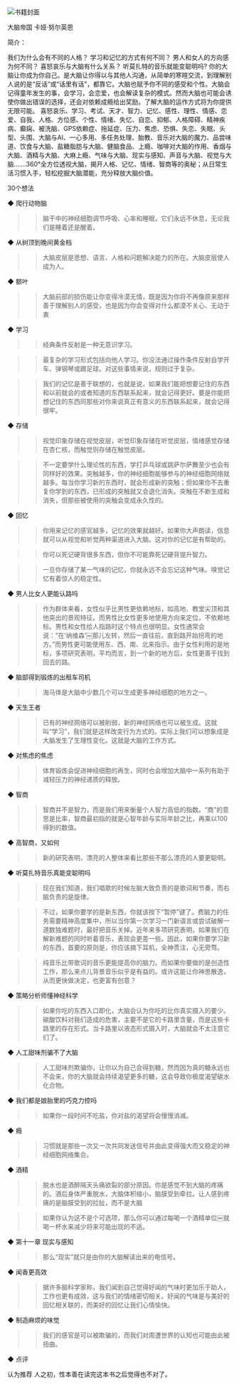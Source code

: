 <img src="https://wfqqreader-1252317822.image.myqcloud.com/cover/684/23784684/t6_23784684.jpg" alt="书籍封面" class="wr_bookCover_img">

大脑帝国
卡娅·努尔英恩

简介：

我们为什么会有不同的人格？ 学习和记忆的方式有何不同？ 男人和女人的方向感为何不同？ 喜怒哀乐与大脑有什么关系？ 听莫扎特的音乐就能变聪明吗? 你的大脑让你成为你自己。是大脑让你得以与其他人沟通，从简单的寒暄交流，到理解别人说的是“反话”或“话里有话”，都靠它。大脑也赋予你不同的感受和个性。大脑会记得童年发生的事，会学习，会恋爱，也会解读复杂的模式。然而大脑也可能会诱使你做出错误的选择，还会对依赖成瘾给出奖励。了解大脑的运作方式将为你提供无限可能。 喜怒哀乐、学习、考试、天才、智力、记忆、感性、理性、情感、恋爱、自我、人格、方位感、个性、情绪、失忆、自恋、抑郁、人格障碍、精神疾病、癫痫、被洗脑、GPS依赖症、拖延症、压力、焦虑、恐惧、失恋、失眠、头型、头围、大脑与AI、一心多用、多任务处理、胎教、音乐对大脑的魔力、品尝味道、饮食与大脑、盐糖脂肪与大脑、健脑食品、上瘾、咖啡对大脑的作用、香烟与大脑、酒精与大脑、大麻上瘾、气味与大脑、现实与感知、声音与大脑、视觉与大脑…….360°全方位透视大脑，揭开人格、记忆、情绪、智商等的奥秘；从日常生活习惯入手，轻松挖掘大脑潜能，充分释放大脑价值。

30个想法

◆ 爬行动物脑

>> 脑干中的神经细胞调节呼吸、心率和睡眠，它们永远不休息，无论我们是睡着还是醒着。

◆ 从树顶到晚间黄金档

>> 大脑皮层是思想、语言、人格和问题解决能力的所在。大脑皮层使人成为人。

◆ 额叶

>> 大脑前部的损伤能让你变得冷漠无情，既是因为你将不再像原来那样善于理解别人的感受，也是因为你会变得对什么都漠不关心、无动于衷

◆ 学习

>> 经典条件反射是一种无意识学习。

>> 最复杂的学习形式包括向他人学习。你没法通过操作条件反射自学开车、弹钢琴或踢足球。对这些事情来说，规则过于复杂。

>> 我们的记忆是善于联想的，也就是说，如果我们能把想要记住的东西和以前就会的或者知道的东西联系起来，就会记得更好。要是你能把想记住的东西同那些对你来说真正有意义的东西联系起来，就会记得很牢。

◆ 存储

>> 视觉印象存储在视觉皮层，听觉印象存储在听觉皮层，情绪感觉存储在杏仁核，而触觉则存储在触觉皮层。

>> 不一定要学什么理论性的东西，学打乒乓球或跳萨尔萨舞至少也会有同样好的效果。突触越多，你的神经细胞能够参与的神经细胞网络就越多。每当你学习新的东西时，就会形成新的突触；但如果你不去重复你学到的东西，已形成的突触就又会退化消失。突触在不断生成和消失，但那些被使用的突触会变成永久性的。

◆ 回忆

>> 你用来记忆的感官越多，记忆的效果就越好。如果你大声朗读，信息就可以从视觉和听觉两种渠道进入大脑。这对你的记忆是有帮助的。

>> 你可以死记硬背很多东西，但你不可能靠死记硬背提升智力。

>> 一旦你存储了某一气味的记忆，你就永远不会忘记这种气味。嗅觉记忆有着惊人的稳定性。

◆ 男人比女人更能认路吗

>> 作为群体来看，女性似乎比男性更依赖地标，如高地、教堂尖顶和其他突出的景观特征。而男性比女性更多地使用方向来定位，不依赖地标。男性和女性给人指路时这个特点也很明显。女性通常会说：“在‘纳维森’￼那儿左转，然后一直往前，直到路开始拐弯的地方。”而男性更可能使用东、西、南、北来指示。由于女性利用的是地标，多项研究表明，平均而言，到一个新的地方后，女性更善于找到回去的路。

◆ 脑部得到锻炼的出租车司机

>> 海马体是大脑中少数几个可以生成更多神经细胞的地方之一。

◆ 天生王者

>> 已有的神经网络可以被削弱，新的神经网络也可以被生成。这就叫“学习”，我们就是这样改变行为方式的。实际上我们可以想象成是大脑发生了生理性变化。这就是大脑的工作方式。

◆ 对焦虑的焦虑

>> 体育锻炼会促进神经细胞的再生，同时也会增加大脑中一系列有助于减轻压力的神经递质的释放。

◆ 智商

>> 智商并不是智力，而是我们用来衡量个人智力高低的指数。“商”的意思是比率，智商最初指的就是心智年龄与实际年龄之比，再乘以100得到的数值。

◆ 高智商，又如何

>> 新的研究表明，漂亮的人整体来看比那些不那么漂亮的人要更聪明。

◆ 听莫扎特音乐真能变聪明吗

>> 现在我们知道，我们唱歌的时候左脑大致负责的是歌词和节奏，而右脑负责的是旋律。

>> 不过，如果你要学的是新东西，你就该按下“暂停”键了。费脑力的任务需要精神高度集中，所以当你第一次学习一门新语言或尝试破解一道数独难题时，最好把音乐关掉。近年来多项研究表明，如果我们在解新难题的同时听着音乐，表现会更差一些。因此，如果你要学习新的东西，首要的原则是，你应该摘下耳机，全神贯注，心无旁骛。

>> 纯音乐比带歌词的音乐更能提高你的脑力。而如果你要做的是创造性工作，那么来点儿背景音乐似乎是有益的。或许这能让你神思散逸，从而更快做决定，也更富有创意？

◆ 策略分析师懂神经科学

>> 如果你吃的东西入口即化，大脑会认为你吃的比你真实摄入的要少。碳酸饮料对我们造成的危害，主要不是它的卡路里含量，而是这些卡路里的存在形式。当卡路里以液态形式摄入时，大脑就会不太注意它们了。

◆ 人工甜味剂骗不了大脑

>> 人工甜味剂欺骗你，让你以为自己会得到糖，然而因为真的糖永远也不会来，你的大脑就会持续渴望更多的糖，这会导致你极度渴望碳水化合物。

◆ 我们都是娘胎里的巧克力控吗

>> 如果你一段时间不吃盐，你对盐的渴望将会慢慢消减。

◆ 瘾

>> 习惯就是那些一次又一次共同发送信号并由此变得强大而又稳定的神经细胞网络集合。

◆ 酒精

>> 脱水也是酒醉隔天头痛欲裂的部分原因。你是感觉不到大脑的疼痛的。酒后身体严重脱水，大脑体积缩小，脑膜受到牵拉。让人感到疼痛的是脑膜受到的拉扯，而不是大脑

>> 如果你认为这不是个可选项，那么你可以通过每喝一个酒精单位￼就喝一杯水来减少将来可能出现的不适。

◆ 第十一章 现实与感知

>> 那么“现实”就只是由你的大脑解读出来的电信号。

◆ 闻香更高效

>> 据许多脑科学家称，我们闻到自己觉得好闻的气味时更加乐于助人，工作也更有成效，这与我们的情绪密切相关。好闻的气味是与美好的回忆相关联的，而美好的回忆让我们心情愉快。

◆ 制造麻烦的味觉

>> 我们的感官是可以被欺骗的，而我们对周遭世界的认知也可能由此被扭曲。

◆ 点评

认为推荐
人之初，性本善在读完这本书之后觉得也不对了。
